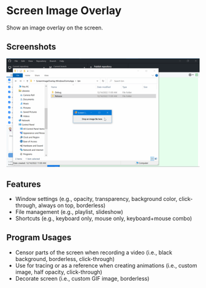 # Screen Image Overlay

Show an image overlay on the screen.

## Screenshots

![Example](/docs/screenshots/example.gif)

## Features

- Window settings (e.g., opacity, transparency, background color, click-through, always on top, borderless)
- File management (e.g., playlist, slideshow)
- Shortcuts (e.g., keyboard only, mouse only, keyboard+mouse combo)

## Program Usages

- Censor parts of the screen when recording a video (i.e., black background, borderless, click-through)
- Use for tracing or as a reference when creating animations (i.e., custom image, half opacity, click-through)
- Decorate screen (i.e., custom GIF image, borderless)
